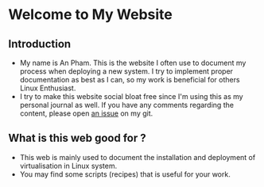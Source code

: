# Welcome to My Website

## Introduction 
- My name is An Pham. This is the website I often use to document my process when deploying a new system. I try to implement proper documentation as best as I can, so my work is beneficial for others Linux Enthusiast.
- I try to make this website social bloat free since I'm using this as my personal journal as well. If you have any comments regarding the content, please open [an issue](https://github.com/phamduchongan93/Profile/issues) on my git. 

## What is this web good for ?
- This web is mainly used to document the installation and deployment of virtualisation in Linux system.
- You may find some scripts (recipes) that is useful for your work.






